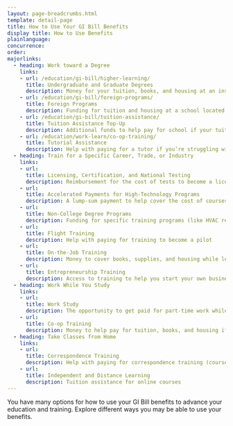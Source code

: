 ```yaml
---
layout: page-breadcrumbs.html
template: detail-page
title: How to Use Your GI Bill Benefits
display title: How to Use Benefits
plainlanguage: 
concurrence: 
order: 
majorlinks:
  - heading: Work toward a Degree
    links:
    - url: /education/gi-bill/higher-learning/
      title: Undergraduate and Graduate Degrees
      description: Money for your tuition, books, and housing at an institution of higher learning (like a 4-year university, community college, or graduate school)
    - url: /education/gi-bill/foreign-programs/
      title: Foreign Programs
      description: Funding for tuition and housing at a school located outside the U.S.
    - url: /education/gi-bill/tuition-assistance/
      title: Tuition Assistance Top-Up
      description: Additional funds to help pay for school if your tuition costs more than what's covered by the active-duty Tuition Assistance program
    - url: /education/work-learn/co-op-training/
      title: Tutorial Assistance
      description: Help with paying for a tutor if you’re struggling with coursework
  - heading: Train for a Specific Career, Trade, or Industry
    links:
    - url: 
      title: Licensing, Certification, and National Testing
      description: Reimbursement for the cost of tests to become a licensed or certified professional, or to apply for college or a training course
    - url: 
      title: Accelerated Payments for High-Technology Programs
      description: A lump-sum payment to help cover the cost of courses in high-tech degree or non-degree programs
    - url: 
      title: Non-College Degree Programs
      description: Funding for specific training programs (like HVAC repair, truck driving, or EMT training)
    - url: 
      title: Flight Training
      description: Help with paying for training to become a pilot
    - url: 
      title: On-the-Job Training
      description: Money to cover books, supplies, and housing while learning a trade through on-the-job training or an apprenticeship in certain fiels (like plumbing, hotel management, or firefighting)
    - url: 
      title: Entrepreneurship Training
      description: Access to training to help you start your own business
  - heading: Work While You Study
    links:
    - url: 
      title: Work Study
      description: The opportunity to get paid for part-time work while you study at a college, vocational, or professional school 
    - url: 
      title: Co-op Training
      description: Money to help pay for tuition, books, and housing if you’re part of a college or university co-op training program
  - heading: Take Classes from Home
    links:
    - url: 
      title: Correspondence Training
      description: Help with paying for correspondence training (coursework completed by mail) if you want to take classes from home or live far from any schools
    - url: 
      title: Independent and Distance Learning
      description: Tuition assistance for online courses      
---
```

<div class="va-introtext">

You have many options for how to use your GI Bill benefits to advance your education and training. Explore different ways you may be able to use your benefits.

</div>






